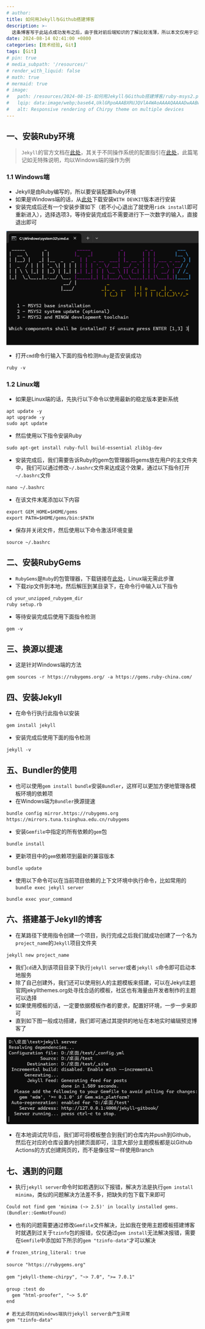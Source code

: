 ```yaml
---
# author:
title: 如何用Jekyll与Github搭建博客
description: >-
  这条博客写于此站点成功发布之后，由于我对前后端知识的了解比较浅薄，所以本文仅用于记录下自己作为非开发者搭建Jekyll基础环境的过程以及遇到的一些小问题
date: 2024-08-14 02:41:00 +0800
categories: [技术经验, Git]
tags: [Git]
# pin: true
# media_subpath: '/resources/'
# render_with_liquid: false
# math: true
# mermaid: true
# image:
#   path: /resources/2024-08-15-如何用Jekyll与Github搭建博客/ruby-msys2.png
#   lqip: data:image/webp;base64,UklGRpoAAABXRUJQVlA4WAoAAAAQAAAADwAABwAAQUxQSDIAAAARL0AmbZurmr57yyIiqE8oiG0bejIYEQTgqiDA9vqnsUSI6H+oAERp2HZ65qP/VIAWAFZQOCBCAAAA8AEAnQEqEAAIAAVAfCWkAALp8sF8rgRgAP7o9FDvMCkMde9PK7euH5M1m6VWoDXf2FkP3BqV0ZYbO6NA/VFIAAAA
#   alt: Responsive rendering of Chirpy theme on multiple devices
---
```


## 一、安装Ruby环境
>`Jekyll`的官方文档在[此处](https://jekyllcn.com)，其关于不同操作系统的配置指引在[此处](https://jekyllrb.com/docs/installation/)，此篇笔记如无特殊说明，均以Windows端的操作为例

### 1.1 Windows端
- Jekyll是由Ruby编写的，所以要安装配置Ruby环境
- 如果是Windows端的话，从[此处](https://rubyinstaller.org/downloads/)下载安装`WITH DEVKIT`版本进行安装
- 安装完成后还有一个安装步骤如下（若不小心退出了就使用`ridk install`即可重新进入），选择选项3，等待安装完成后不需要进行下一次数字的输入，直接退出即可

![ruby-msys2.png](/resources/2024-08-14-如何用Jekyll与Github搭建博客/ruby-msys2.png)

- 打开`cmd`命令行输入下面的指令检测`Ruby`是否安装成功

```
ruby -v
```

### 1.2 Linux端
- 如果是Linux端的话，先执行以下命令以使用最新的稳定版本更新系统

```
apt update -y  
apt upgrade -y
sudo apt update
```

- 然后使用以下指令安装Ruby

```
sudo apt-get install ruby-full build-essential zlib1g-dev
```

- 安装完成后，我们需要告诉Ruby的gem包管理器将gems放在用户的主文件夹中，我们可以通过修改`~/.bashrc`文件来达成这个效果，通过以下指令打开`~/.bashrc`文件

```
nano ~/.bashrc
```

- 在该文件末尾添加以下内容

```
export GEM_HOME=$HOME/gems
export PATH=$HOME/gems/bin:$PATH
```

- 保存并关闭文件，然后使用以下命令激活环境变量

```
source ~/.bashrc
```

## 二、安装RubyGems
- `RubyGems`是`Ruby`的包管理器，下载链接在[此处](https://rubygems.org/pages/download)，Linux端无需此步骤
- 下载zip文件到本地，然后解压到某目录下，在命令行中输入以下指令

```
cd your_unzipped_rubygem_dir
ruby setup.rb
```

- 等待安装完成后使用下面指令检测

```
gem -v
```

## 三、换源以提速
- 这是针对Windows端的方法

```
gem sources -r https://rubygems.org/ -a https://gems.ruby-china.com/
```

## 四、安装Jekyll
- 在命令行执行此指令以安装

```
gem install jekyll
```

- 安装完成后使用下面的指令检测

```
jekyll -v
```

## 五、Bundler的使用
- 也可以使用`gem install bundle`安装`Bundler`，这样可以更加方便地管理各模板环境的依赖项
- 在Windows端为`Bundler`换源提速

```
bundle config mirror.https://rubygems.org https://mirrors.tuna.tsinghua.edu.cn/rubygems
```

- 安装`Gemfile`中指定的所有依赖的`gem`包

```
bundle install
```

- 更新项目中的`gem`依赖项到最新的兼容版本

```
bundle update
```

- 使用以下命令可以在当前项目依赖的上下文环境中执行命令，比如常用的`bundle exec jekyll server`

```
bundle exec your_command
```

## 六、搭建基于Jekyll的博客
- 在某路径下使用指令创建一个项目，执行完成之后我们就成功创建了一个名为`project_name`的`Jekyll`项目文件夹

```
jekyll new project_name
```

- 我们`cd`进入到该项目目录下执行`jekyll server`或者`jekyll s`命令即可启动本地服务
- 除了自己创建外，我们还可以使用别人的主题模板来搭建，可以在Jekyll主题官网jekyllthemes.org处寻找合适的模板，社区也有海量由开发者制作的主题可以选择
- 如果使用模板的话，一定要依据模板作者的要求，配置好环境，一步一步来即可
- 直到如下图一般成功搭建，我们即可通过其提供的地址在本地实时编辑预览博客了

![jekyll-server运行成功.png](/resources/2024-08-14-如何用Jekyll与Github搭建博客/jekyll-server运行成功.png)

- 在本地调试完毕后，我们即可将模板整合到我们的仓库内并push到Github，然后在对应的仓库设置内创建页面即可，注意大部分主题模板都是以Github Actions的方式创建网页的，而不是像往常一样使用Branch

## 七、遇到的问题
- 执行`jekyll server`命令时如若遇到以下报错，解决方法是执行`gem install minima`，类似的问题解决方法差不多，把缺失的包下载下来即可

```
Could not find gem 'minima (~> 2.5)' in locally installed gems. (Bundler::GemNotFound)
```

- 也有的问题需要通过修改`Gemfile`文件解决，比如我在使用主题模板搭建博客时就遇到过关于`tzinfo`包的报错，仅仅通过`gem install`无法解决报错，需要在`Gemfile`中添加如下所示的`gem "tzinfo-data"`才可以解决

```
# frozen_string_literal: true

source "https://rubygems.org"

gem "jekyll-theme-chirpy", "~> 7.0", ">= 7.0.1"

group :test do
  gem "html-proofer", "~> 5.0"
end

# 若无此项则在Windows端执行jekyll server会产生异常
gem "tzinfo-data"
```